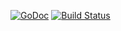 [![GoDoc](http://godoc.org/github.com/nkovacs/cron?status.png)](http://godoc.org/github.com/nkovacs/cron)
[![Build Status](https://travis-ci.org/nkovacs/cron.svg?branch=master)](https://travis-ci.org/nkovacs/cron)
